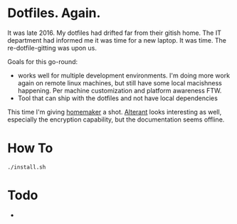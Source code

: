 # Dotfiles. Again.

It was late 2016. My dotfiles had drifted far from their gitish home. The IT department had informed me it was time for a new laptop. It was time. The re-dotfile-gitting was upon us.

Goals for this go-round:

* works well for multiple development environments. I'm doing more work again on remote linux machines, but still have some local macishness happening. Per machine customization and platform awareness FTW.
* Tool that can ship with the dotfiles and not have local dependencies

This time I'm giving [homemaker](https://foosoft.net/projects/homemaker/) a shot.
[Alterant](https://github.com/autonomy/alterant) looks interesting as well, especially the encryption capability, but the documentation seems offline.

# How To

    ./install.sh

# Todo

*
